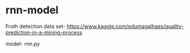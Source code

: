 # rnn-model
Froth detection
data set- https://www.kaggle.com/edumagalhaes/quality-prediction-in-a-mining-process

model- rnn.py
